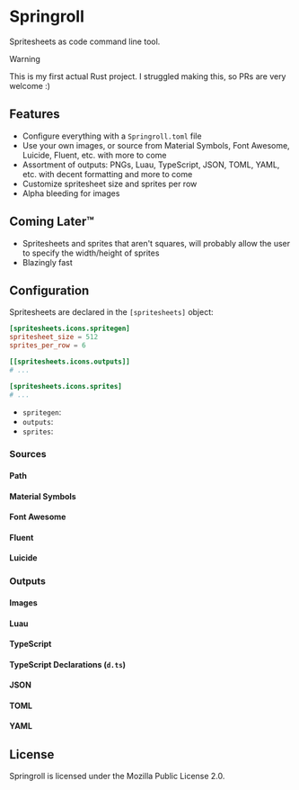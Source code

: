 # Springroll

Spritesheets as code command line tool.

> [!WARNING]
> This is my first actual Rust project. I struggled making this, so PRs are very
> welcome :)

## Features

- Configure everything with a `Springroll.toml` file
- Use your own images, or source from Material Symbols, Font Awesome, Luicide,
  Fluent, etc. with more to come
- Assortment of outputs: PNGs, Luau, TypeScript, JSON, TOML, YAML, etc. with
  decent formatting and more to come
- Customize spritesheet size and sprites per row
- Alpha bleeding for images

## Coming Later™

- Spritesheets and sprites that aren't squares, will probably allow the user to
  specify the width/height of sprites
- Blazingly fast

## Configuration

Spritesheets are declared in the `[spritesheets]` object:

```TOML
[spritesheets.icons.spritegen]
spritesheet_size = 512
sprites_per_row = 6

[[spritesheets.icons.outputs]]
# ...

[spritesheets.icons.sprites]
# ...
```

- `spritegen`:
- `outputs`:
- `sprites`:

### Sources

#### Path

#### Material Symbols

#### Font Awesome

#### Fluent

#### Luicide

### Outputs

#### Images

#### Luau

#### TypeScript

#### TypeScript Declarations (`d.ts`)

#### JSON

#### TOML

#### YAML

## License

Springroll is licensed under the Mozilla Public License 2.0.
